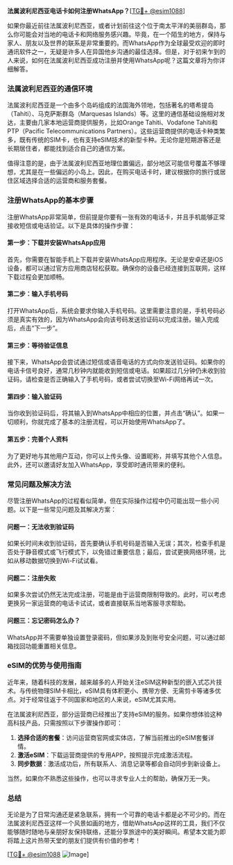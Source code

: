**法属波利尼西亚电话卡如何注册WhatsApp？**[[TG💪+ @esim1088](https://t.me/s/esim1088)]

如果你最近前往法属波利尼西亚，或者计划前往这个位于南太平洋的美丽群岛，那么你可能会对当地的电话卡和网络服务感兴趣。毕竟，在一个陌生的地方，保持与家人、朋友以及世界的联系是非常重要的。而WhatsApp作为全球最受欢迎的即时通讯软件之一，无疑是许多人在异国他乡沟通的最佳选择。但是，对于初来乍到的人来说，如何在法属波利尼西亚成功注册并使用WhatsApp呢？这篇文章将为你详细解答。

### 法属波利尼西亚的通信环境

法属波利尼西亚是一个由多个岛屿组成的法国海外领地，包括著名的塔希提岛（Tahiti）、马克萨斯群岛（Marquesas Islands）等。这里的通信基础设施相对发达，主要由几家本地运营商提供服务，比如Orange Tahiti、Vodafone Tahiti和PTP（Pacific Telecommunications Partners）。这些运营商提供的电话卡种类繁多，既有传统的SIM卡，也有支持eSIM技术的新型卡种。无论你是短期游客还是长期居住者，都能找到适合自己的通信方案。

值得注意的是，由于法属波利尼西亚地理位置偏远，部分地区可能信号覆盖不够理想，尤其是在一些偏远的小岛上。因此，在购买电话卡时，建议根据你的旅行或居住区域选择合适的运营商和服务套餐。

### 注册WhatsApp的基本步骤

注册WhatsApp非常简单，但前提是你要有一张有效的电话卡，并且手机能够正常接收短信或电话验证。以下是具体的操作步骤：

#### 第一步：下载并安装WhatsApp应用
首先，你需要在智能手机上下载并安装WhatsApp应用程序。无论是安卓还是iOS设备，都可以通过官方应用商店轻松获取。确保你的设备已经连接到互联网，这样下载过程会更加顺畅。

#### 第二步：输入手机号码
打开WhatsApp后，系统会要求你输入手机号码。这里需要注意的是，手机号码必须是真实有效的，因为WhatsApp会向该号码发送验证码以完成注册。输入完成后，点击“下一步”。

#### 第三步：等待验证信息
接下来，WhatsApp会尝试通过短信或语音电话的方式向你发送验证码。如果你的电话卡信号良好，通常几秒钟内就能收到短信或电话。如果超过几分钟仍未收到验证码，请检查是否正确输入了手机号码，或者尝试切换至Wi-Fi网络再试一次。

#### 第四步：输入验证码
当你收到验证码后，将其输入到WhatsApp中相应的位置，并点击“确认”。如果一切顺利，你就完成了基本的注册流程，可以开始使用WhatsApp了。

#### 第五步：完善个人资料
为了更好地与其他用户互动，你可以上传头像、设置昵称，并填写其他个人信息。此外，还可以邀请好友加入WhatsApp，享受即时通讯带来的便利。

### 常见问题及解决方法

尽管注册WhatsApp的过程看似简单，但在实际操作过程中仍可能出现一些小问题。以下是一些常见问题及其解决方案：

#### 问题一：无法收到验证码
如果长时间未收到验证码，首先要确认手机号码是否输入无误；其次，检查手机是否处于静音模式或飞行模式下，以免错过重要信息；最后，尝试更换网络环境，比如从移动数据切换到Wi-Fi试试看。

#### 问题二：注册失败
如果多次尝试仍然无法完成注册，可能是由于运营商限制导致的。此时，可以考虑更换另一家运营商的电话卡试试，或者直接联系当地客服寻求帮助。

#### 问题三：忘记密码怎么办？
WhatsApp并不需要单独设置登录密码，但如果涉及到账号安全问题，可以通过邮箱找回功能重置相关信息。

### eSIM的优势与使用指南

近年来，随着科技的发展，越来越多的人开始关注eSIM这种新型的嵌入式芯片技术。与传统物理SIM卡相比，eSIM具有体积更小、携带方便、无需剪卡等诸多优点。对于经常往返于不同国家和地区的人来说，eSIM尤其实用。

在法属波利尼西亚，部分运营商已经推出了支持eSIM的服务。如果你想体验这种高科技产品，只需按照以下步骤操作即可：

1. **选择合适的套餐**：访问运营商官网或实体店，了解当前推出的eSIM套餐详情。
2. **激活eSIM**：下载运营商提供的专用APP，按照提示完成激活流程。
3. **同步数据**：激活成功后，所有联系人、消息记录等都会自动同步到新设备上。

当然，如果你不熟悉这些操作，也可以寻求专业人士的帮助，确保万无一失。

### 总结

无论是为了日常沟通还是紧急联系，拥有一个可靠的电话卡都是必不可少的。而在法属波利尼西亚这样一个风景如画的地方，借助WhatsApp这样的工具，我们不仅能够随时随地与亲朋好友保持联络，还能分享旅途中的美好瞬间。希望本文能为即将踏上这片热带天堂的朋友们提供有价值的参考！

[[TG💪+ @esim1088](https://t.me/s/esim1088) ![Image](https://i.postimg.cc/4NQfJmqS/Snipaste-2025-05-13-00-14-12.png)]